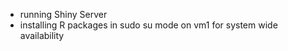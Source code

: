   - running Shiny Server
  - installing R packages in sudo su mode on vm1 for system wide availability
